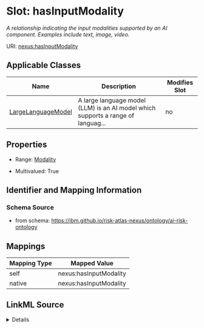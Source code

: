 

# Slot: hasInputModality


_A relationship indicating the input modalities supported by an AI component. Examples include text, image, video._





URI: [nexus:hasInputModality](https://ibm.github.io/risk-atlas-nexus/ontology/hasInputModality)



<!-- no inheritance hierarchy -->





## Applicable Classes

| Name | Description | Modifies Slot |
| --- | --- | --- |
| [LargeLanguageModel](LargeLanguageModel.md) | A large language model (LLM) is an AI model which supports a range of languag... |  no  |







## Properties

* Range: [Modality](Modality.md)

* Multivalued: True





## Identifier and Mapping Information







### Schema Source


* from schema: https://ibm.github.io/risk-atlas-nexus/ontology/ai-risk-ontology




## Mappings

| Mapping Type | Mapped Value |
| ---  | ---  |
| self | nexus:hasInputModality |
| native | nexus:hasInputModality |




## LinkML Source

<details>
```yaml
name: hasInputModality
description: A relationship indicating the input modalities supported by an AI component.
  Examples include text, image, video.
from_schema: https://ibm.github.io/risk-atlas-nexus/ontology/ai-risk-ontology
rank: 1000
alias: hasInputModality
domain_of:
- LargeLanguageModel
range: Modality
multivalued: true
inlined: false

```
</details>